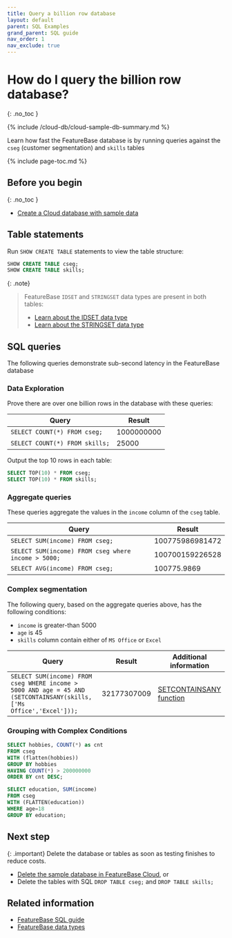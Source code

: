 ```yaml
---
title: Query a billion row database
layout: default
parent: SQL Examples
grand_parent: SQL guide
nav_order: 1
nav_exclude: true
---
```


# How do I query the billion row database?
{: .no_toc }

{% include /cloud-db/cloud-sample-db-summary.md %}

Learn how fast the FeatureBase database is by running queries against the `cseg` (customer segmentation) and `skills` tables

{% include page-toc.md %}

## Before you begin
{: .no_toc }

* [Create a Cloud database with sample data](/docs/cloud/cloud-getstart/cloud-evaluate)

## Table statements

Run `SHOW CREATE TABLE` statements to view the table structure:

```sql
SHOW CREATE TABLE cseg;
SHOW CREATE TABLE skills;
```

{: .note}
>FeatureBase `IDSET` and `STRINGSET` data types are present in both tables:
>* [Learn about the IDSET data type](/docs/sql-guide/data-types/data-type-idset)
>* [Learn about the STRINGSET data type](/docs/sql-guide/data-types/data-type-stringset)

## SQL queries

The following queries demonstrate sub-second latency in the FeatureBase database

### Data Exploration 

Prove there are over one billion rows in the database with these queries:

| Query | Result |
|---|---|
| `SELECT COUNT(*) FROM cseg;` | 1000000000 |
| `SELECT COUNT(*) FROM skills;` | 25000 |

Output the top 10 rows in each table:
```sql
SELECT TOP(10) * FROM cseg;
SELECT TOP(10) * FROM skills;
```

### Aggregate queries

These queries aggregate the values in the `income` column of the `cseg` table.

| Query | Result |
|---|---|
| `SELECT SUM(income) FROM cseg;` | 100775986981472 |
| `SELECT SUM(income) FROM cseg where income > 5000;` | 100700159226528 |
| `SELECT AVG(income) FROM cseg;` | 100775.9869 |

### Complex segmentation 

The following query, based on the aggregate queries above, has the following conditions:
* `income` is greater-than 5000
* `age` is 45
* `skills` column contain either of `MS Office` or `Excel`

| Query | Result | Additional information |
|---|---|---|
| `SELECT SUM(income) FROM cseg WHERE income > 5000 AND age = 45 AND (SETCONTAINSANY(skills,['Ms Office','Excel']));` | 32177307009 | [SETCONTAINSANY function](/docs/sql-guide/functions/function-setcontainsany) |

### Grouping with Complex Conditions


<!-- commenting out because these hang cloud. Jira is FB-2480

```sql
SELECT hobbies, COUNT(*) as cnt
FROM cseg
GROUP BY hobbies
HAVING COUNT(*) > 200000000
ORDER BY cnt DESC;
```

```sql
SELECT education, SUM(income)
FROM cseg
WHERE age=18
GROUP BY education;
```
-->

```sql
SELECT hobbies, COUNT(*) as cnt
FROM cseg
WITH (flatten(hobbies))
GROUP BY hobbies
HAVING COUNT(*) > 200000000
ORDER BY cnt DESC;
```

```sql
SELECT education, SUM(income)
FROM cseg
WITH (FLATTEN(education))
WHERE age=18
GROUP BY education;
```

## Next step

{: .important}
Delete the database or tables as soon as testing finishes to reduce costs.

* [Delete the sample database in FeatureBase Cloud](/docs/cloud/cloud-databases/cloud-db-delete), or
* Delete the tables with SQL `DROP TABLE cseg;` and `DROP TABLE skills;`

## Related information

* [FeatureBase SQL guide](/docs/sql-guide/sql-guide-home)
* [FeatureBase data types](/docs/sql-guide/data-types/data-types-home)
